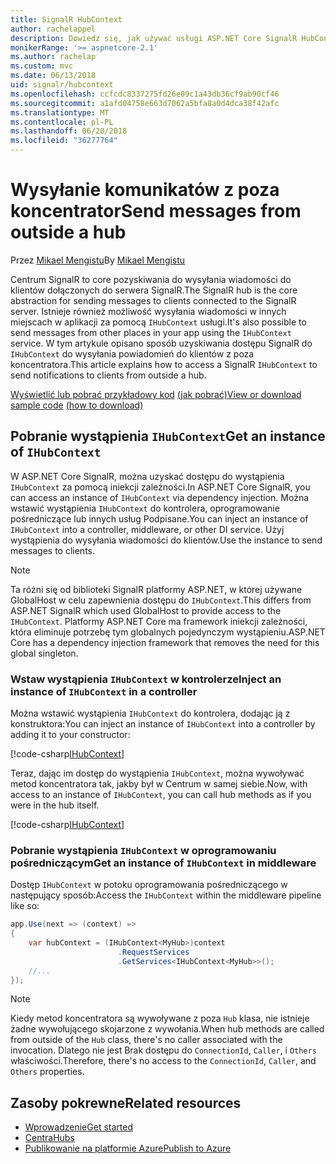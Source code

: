 ```yaml
---
title: SignalR HubContext
author: rachelappel
description: Dowiedz się, jak używać usługi ASP.NET Core SignalR HubContext wysyłania powiadomień do klientów z poza koncentratora.
monikerRange: '>= aspnetcore-2.1'
ms.author: rachelap
ms.custom: mvc
ms.date: 06/13/2018
uid: signalr/hubcontext
ms.openlocfilehash: ccfcdc8337275fd26e09c1a43db36cf9ab90cf46
ms.sourcegitcommit: a1afd04758e663d7062a5bfa8a0d4dca38f42afc
ms.translationtype: MT
ms.contentlocale: pl-PL
ms.lasthandoff: 06/20/2018
ms.locfileid: "36277764"
---
```

# <a name="send-messages-from-outside-a-hub"></a><span data-ttu-id="c2653-103">Wysyłanie komunikatów z poza koncentrator</span><span class="sxs-lookup"><span data-stu-id="c2653-103">Send messages from outside a hub</span></span>

<span data-ttu-id="c2653-104">Przez [Mikael Mengistu](https://twitter.com/MikaelM_12)</span><span class="sxs-lookup"><span data-stu-id="c2653-104">By [Mikael Mengistu](https://twitter.com/MikaelM_12)</span></span>

<span data-ttu-id="c2653-105">Centrum SignalR to core pozyskiwania do wysyłania wiadomości do klientów dołączonych do serwera SignalR.</span><span class="sxs-lookup"><span data-stu-id="c2653-105">The SignalR hub is the core abstraction for sending messages to clients connected to the SignalR server.</span></span> <span data-ttu-id="c2653-106">Istnieje również możliwość wysyłania wiadomości w innych miejscach w aplikacji za pomocą `IHubContext` usługi.</span><span class="sxs-lookup"><span data-stu-id="c2653-106">It's also possible to send messages from other places in your app using the `IHubContext` service.</span></span> <span data-ttu-id="c2653-107">W tym artykule opisano sposób uzyskiwania dostępu SignalR do `IHubContext` do wysyłania powiadomień do klientów z poza koncentratora.</span><span class="sxs-lookup"><span data-stu-id="c2653-107">This article explains how to access a SignalR `IHubContext` to send notifications to clients from outside a hub.</span></span>

<span data-ttu-id="c2653-108">[Wyświetlić lub pobrać przykładowy kod](https://github.com/aspnet/Docs/tree/master/aspnetcore/signalr/hubcontext/sample/) [(jak pobrać)](xref:tutorials/index#how-to-download-a-sample)</span><span class="sxs-lookup"><span data-stu-id="c2653-108">[View or download sample code](https://github.com/aspnet/Docs/tree/master/aspnetcore/signalr/hubcontext/sample/) [(how to download)](xref:tutorials/index#how-to-download-a-sample)</span></span>

## <a name="get-an-instance-of-ihubcontext"></a><span data-ttu-id="c2653-109">Pobranie wystąpienia `IHubContext`</span><span class="sxs-lookup"><span data-stu-id="c2653-109">Get an instance of `IHubContext`</span></span>

<span data-ttu-id="c2653-110">W ASP.NET Core SignalR, można uzyskać dostępu do wystąpienia `IHubContext` za pomocą iniekcji zależności.</span><span class="sxs-lookup"><span data-stu-id="c2653-110">In ASP.NET Core SignalR, you can access an instance of `IHubContext` via dependency injection.</span></span> <span data-ttu-id="c2653-111">Można wstawić wystąpienia `IHubContext` do kontrolera, oprogramowanie pośredniczące lub innych usług Podpisane.</span><span class="sxs-lookup"><span data-stu-id="c2653-111">You can inject an instance of `IHubContext` into a controller, middleware, or other DI service.</span></span> <span data-ttu-id="c2653-112">Użyj wystąpienia do wysyłania wiadomości do klientów.</span><span class="sxs-lookup"><span data-stu-id="c2653-112">Use the instance to send messages to clients.</span></span>

> [!NOTE]
> <span data-ttu-id="c2653-113">Ta różni się od biblioteki SignalR platformy ASP.NET, w której używane GlobalHost w celu zapewnienia dostępu do `IHubContext`.</span><span class="sxs-lookup"><span data-stu-id="c2653-113">This differs from ASP.NET SignalR which used GlobalHost to provide access to the `IHubContext`.</span></span> <span data-ttu-id="c2653-114">Platformy ASP.NET Core ma framework iniekcji zależności, która eliminuje potrzebę tym globalnych pojedynczym wystąpieniu.</span><span class="sxs-lookup"><span data-stu-id="c2653-114">ASP.NET Core has a dependency injection framework that removes the need for this global singleton.</span></span>

### <a name="inject-an-instance-of-ihubcontext-in-a-controller"></a><span data-ttu-id="c2653-115">Wstaw wystąpienia `IHubContext` w kontrolerze</span><span class="sxs-lookup"><span data-stu-id="c2653-115">Inject an instance of `IHubContext` in a controller</span></span>

<span data-ttu-id="c2653-116">Można wstawić wystąpienia `IHubContext` do kontrolera, dodając ją z konstruktora:</span><span class="sxs-lookup"><span data-stu-id="c2653-116">You can inject an instance of `IHubContext` into a controller by adding it to your constructor:</span></span>

[!code-csharp[IHubContext](hubcontext/sample/Controllers/HomeController.cs?range=12-19,57)]

<span data-ttu-id="c2653-117">Teraz, dając im dostęp do wystąpienia `IHubContext`, można wywoływać metod koncentratora tak, jakby był w Centrum w samej siebie.</span><span class="sxs-lookup"><span data-stu-id="c2653-117">Now, with access to an instance of `IHubContext`, you can call hub methods as if you were in the hub itself.</span></span>

[!code-csharp[IHubContext](hubcontext/sample/Controllers/HomeController.cs?range=21-25)]

### <a name="get-an-instance-of-ihubcontext-in-middleware"></a><span data-ttu-id="c2653-118">Pobranie wystąpienia `IHubContext` w oprogramowaniu pośredniczącym</span><span class="sxs-lookup"><span data-stu-id="c2653-118">Get an instance of `IHubContext` in middleware</span></span>

<span data-ttu-id="c2653-119">Dostęp `IHubContext` w potoku oprogramowania pośredniczącego w następujący sposób:</span><span class="sxs-lookup"><span data-stu-id="c2653-119">Access the `IHubContext` within the middleware pipeline like so:</span></span>

```csharp
app.Use(next => (context) =>
{
    var hubContext = (IHubContext<MyHub>)context
                        .RequestServices
                        .GetServices<IHubContext<MyHub>>();
    //...
});
```

> [!NOTE]
> <span data-ttu-id="c2653-120">Kiedy metod koncentratora są wywoływane z poza `Hub` klasa, nie istnieje żadne wywołującego skojarzone z wywołania.</span><span class="sxs-lookup"><span data-stu-id="c2653-120">When hub methods are called from outside of the `Hub` class, there's no caller associated with the invocation.</span></span> <span data-ttu-id="c2653-121">Dlatego nie jest Brak dostępu do `ConnectionId`, `Caller`, i `Others` właściwości.</span><span class="sxs-lookup"><span data-stu-id="c2653-121">Therefore, there's no access to the `ConnectionId`, `Caller`, and `Others` properties.</span></span>

## <a name="related-resources"></a><span data-ttu-id="c2653-122">Zasoby pokrewne</span><span class="sxs-lookup"><span data-stu-id="c2653-122">Related resources</span></span>

* [<span data-ttu-id="c2653-123">Wprowadzenie</span><span class="sxs-lookup"><span data-stu-id="c2653-123">Get started</span></span>](xref:tutorials/signalr)
* [<span data-ttu-id="c2653-124">Centra</span><span class="sxs-lookup"><span data-stu-id="c2653-124">Hubs</span></span>](xref:signalr/hubs)
* [<span data-ttu-id="c2653-125">Publikowanie na platformie Azure</span><span class="sxs-lookup"><span data-stu-id="c2653-125">Publish to Azure</span></span>](xref:signalr/publish-to-azure-web-app)
